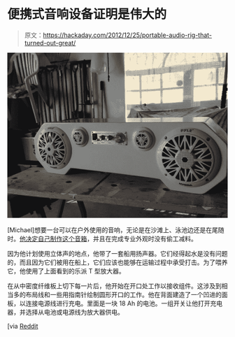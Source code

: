 # 便携式音响设备证明是伟大的

> 原文：<https://hackaday.com/2012/12/25/portable-audio-rig-that-turned-out-great/>

![portable-audio-rig](img/50012a9084349657db9109cc90baaf07.png)

[Michael]想要一台可以在户外使用的音响，无论是在沙滩上、泳池边还是在尾随时。[他决定自己制作这个音箱](http://imgur.com/a/y86jG)，并且在完成专业外观时没有偷工减料。

因为他计划使用立体声的地点，他带了一套船用扬声器。它们经得起水是没有问题的，而且因为它们被用在船上，它们应该也能够在运输过程中承受打击。为了喂养它，他使用了上面看到的乐派 T 型放大器。

在从中密度纤维板上切下每一片后，他开始在开口处工作以接收组件。这涉及到相当多的布局线和一些用指南针绘制圆形开口的工作。他在背面建造了一个凹进的面板，以连接电源线进行充电。里面是一块 18 Ah 的电池。一组开关让他打开充电器，并选择从电池或电源线为放大器供电。

[via [Reddit](http://www.reddit.com/r/electronics/comments/14v604/not_so_ghetto_blaster/)